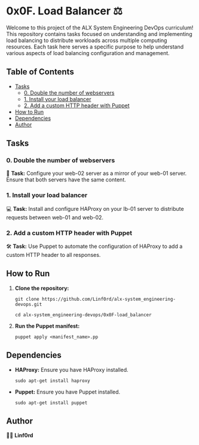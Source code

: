 
# 0x0F. Load Balancer ⚖️

Welcome to this project of the ALX System Engineering DevOps curriculum! This repository contains tasks focused on understanding and implementing load balancing to distribute workloads across multiple computing resources. Each task here serves a specific purpose to help understand various aspects of load balancing configuration and management.

## Table of Contents

-   [Tasks](#tasks)
    -   [0. Double the number of webservers](#0-double-the-number-of-webservers)
    -   [1. Install your load balancer](#1-install-your-load-balancer)
    -   [2. Add a custom HTTP header with Puppet](#2-add-a-custom-http-header-with-puppet)
-   [How to Run](#how-to-run)
-   [Dependencies](#dependencies)
-   [Author](#author)

## Tasks

### 0. Double the number of webservers

🔄 **Task:** Configure your web-02 server as a mirror of your web-01 server. Ensure that both servers have the same content.

### 1. Install your load balancer

💻 **Task:** Install and configure HAProxy on your lb-01 server to distribute requests between web-01 and web-02.

### 2. Add a custom HTTP header with Puppet

🛠️ **Task:** Use Puppet to automate the configuration of HAProxy to add a custom HTTP header to all responses.

## How to Run

1.  **Clone the repository:**
  
    `git clone https://github.com/Linf0rd/alx-system_engineering-devops.git`
    
    `cd alx-system_engineering-devops/0x0F-load_balancer` 
    
3.  **Run the Puppet manifest:**
        
    `puppet apply <manifest_name>.pp` 
    

## Dependencies

-   **HAProxy:**  Ensure you have HAProxy installed.
        
    `sudo apt-get install haproxy` 
    
-   **Puppet:**  Ensure you have Puppet installed.
    
    `sudo apt-get install puppet` 
    

## Author

👨‍💻 **Linf0rd**